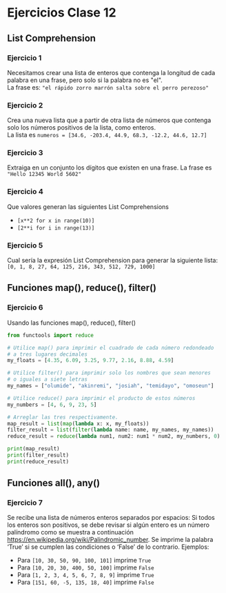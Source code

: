 # Ejercicios Clase 12

## List Comprehension

### Ejercicio 1
Necesitamos crear una lista de enteros que contenga la longitud de cada palabra en una frase, pero solo si la palabra no es "el".  
La frase es: `"el rápido zorro marrón salta sobre el perro perezoso"`

### Ejercicio 2
Crea una nueva lista que a partir de otra lista de números que contenga solo los números positivos de la lista, como enteros.  
La lista es `numeros = [34.6, -203.4, 44.9, 68.3, -12.2, 44.6, 12.7]`

### Ejercicio 3
Extraiga en un conjunto los dígitos que existen en una frase. La frase es `"Hello 12345 World 5602"`

### Ejercicio 4
Que valores generan las siguientes List Comprehensions
* `[x**2 for x in range(10)]`
* `[2**i for i in range(13)]`

### Ejercicio 5
Cual sería la expresión List Comprehension para generar la siguiente lista: `[0, 1, 8, 27, 64, 125, 216, 343, 512, 729, 1000]`

## Funciones map(), reduce(), filter()
### Ejercicio 6
Usando las funciones map(), reduce(), filter()
```python
from functools import reduce 

# Utilice map() para imprimir el cuadrado de cada número redondeado
# a tres lugares decimales
my_floats = [4.35, 6.09, 3.25, 9.77, 2.16, 8.88, 4.59]

# Utilice filter() para imprimir solo los nombres que sean menores
# o iguales a siete letras
my_names = ["olumide", "akinremi", "josiah", "temidayo", "omoseun"]

# Utilice reduce() para imprimir el producto de estos números
my_numbers = [4, 6, 9, 23, 5]

# Arreglar las tres respectivamente.
map_result = list(map(lambda x: x, my_floats))
filter_result = list(filter(lambda name: name, my_names, my_names))
reduce_result = reduce(lambda num1, num2: num1 * num2, my_numbers, 0)

print(map_result)
print(filter_result)
print(reduce_result)
```

## Funciones all(), any()
### Ejercicio 7
Se recibe una lista de números enteros separados por espacios: Si todos los enteros son positivos, se debe revisar si algún entero es un número palíndromo como se muestra a continuación https://en.wikipedia.org/wiki/Palindromic_number. Se imprime la palabra ‘True’ si se cumplen las condiciones o ‘False’ de lo contrario.
Ejemplos:
* Para `[10, 30, 50, 90, 100, 101]` imprime `True`
* Para `[10, 20, 30, 400, 50, 100]` imprime `False`
* Para `[1, 2, 3, 4, 5, 6, 7, 8, 9]` imprime `True`
* Para `[151, 60, -5, 135, 18, 40]` imprime `False`
